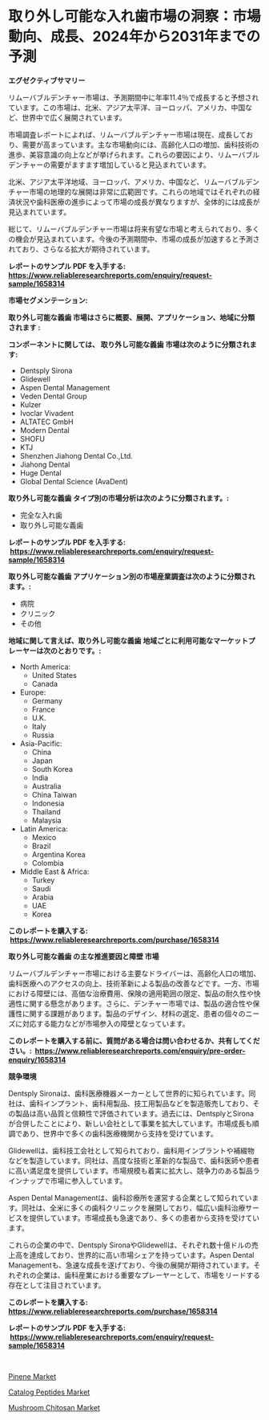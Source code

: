 <p><h1>取り外し可能な入れ歯市場の洞察：市場動向、成長、2024年から2031年までの予測</h1></p><p><strong>エグゼクティブサマリー</strong></p>
<p><p>リムーバブルデンチャー市場は、予測期間中に年率11.4％で成長すると予想されています。この市場は、北米、アジア太平洋、ヨーロッパ、アメリカ、中国など、世界中で広く展開されています。</p><p>市場調査レポートによれば、リムーバブルデンチャー市場は現在、成長しており、需要が高まっています。主な市場動向には、高齢化人口の増加、歯科技術の進歩、美容意識の向上などが挙げられます。これらの要因により、リムーバブルデンチャーの需要がますます増加していると見込まれています。</p><p>北米、アジア太平洋地域、ヨーロッパ、アメリカ、中国など、リムーバブルデンチャー市場の地理的な展開は非常に広範囲です。これらの地域ではそれぞれの経済状況や歯科医療の進歩によって市場の成長が異なりますが、全体的には成長が見込まれています。</p><p>総じて、リムーバブルデンチャー市場は将来有望な市場と考えられており、多くの機会が見込まれています。今後の予測期間中、市場の成長が加速すると予測されており、さらなる拡大が期待されています。</p></p>
<p><strong>レポートのサンプル PDF を入手する: <a href="https://www.reliableresearchreports.com/enquiry/request-sample/1658314">https://www.reliableresearchreports.com/enquiry/request-sample/1658314</a></strong></p>
<p><strong>市場セグメンテーション:</strong></p>
<p><strong> 取り外し可能な義歯 市場はさらに概要、展開、アプリケーション、地域に分類されます :</strong></p>
<p><strong>コンポーネントに関しては、 取り外し可能な義歯 市場は次のように分類されます: &nbsp;</strong></p>
<p><ul><li>Dentsply Sirona</li><li>Glidewell</li><li>Aspen Dental Management</li><li>Veden Dental Group</li><li>Kulzer</li><li>Ivoclar Vivadent</li><li>ALTATEC GmbH</li><li>Modern Dental</li><li>SHOFU</li><li>KTJ</li><li>Shenzhen Jiahong Dental Co.,Ltd.</li><li>Jiahong Dental</li><li>Huge Dental</li><li>Global Dental Science (AvaDent)</li></ul></p>
<p><strong> 取り外し可能な義歯 タイプ別の市場分析は次のように分類されます。:</strong></p>
<p><ul><li>完全な入れ歯</li><li>取り外し可能な義歯</li></ul></p>
<p><strong>レポートのサンプル PDF を入手する: &nbsp;<a href="https://www.reliableresearchreports.com/enquiry/request-sample/1658314">https://www.reliableresearchreports.com/enquiry/request-sample/1658314</a></strong></p>
<p><strong> 取り外し可能な義歯 アプリケーション別の市場産業調査は次のように分類されます。:</strong></p>
<p><ul><li>病院</li><li>クリニック</li><li>その他</li></ul></p>
<p><strong>地域に関して言えば、取り外し可能な義歯 地域ごとに利用可能なマーケットプレーヤーは次のとおりです。:</strong></p>
<p><ul>
    <li>
        North America:
        <ul>
            <li>United States</li>
            <li>Canada</li>
        </ul>
    </li>
    <li>
        Europe:
        <ul>
            <li>Germany</li>
            <li>France</li>
            <li>U.K.</li>
            <li>Italy</li>
            <li>Russia</li>
        </ul>
    </li>
    <li>
        Asia-Pacific:
        <ul>
            <li>China</li>
            <li>Japan</li>
            <li>South Korea</li>
            <li>India</li>
            <li>Australia</li>
            <li>China Taiwan</li>
            <li>Indonesia</li>
            <li>Thailand</li>
            <li>Malaysia</li>
        </ul>
    </li>
    <li>
        Latin America:
        <ul>
            <li>Mexico</li>
            <li>Brazil</li>
            <li>Argentina Korea</li>
            <li>Colombia</li>
        </ul>
    </li>
    <li>
        Middle East & Africa:
        <ul>
            <li>Turkey</li>
            <li>Saudi</li>
            <li>Arabia</li>
            <li>UAE</li>
            <li>Korea</li>
        </ul>
    </li>
    </ul></p>
<p><strong>このレポートを購入する: &nbsp;<a href="https://www.reliableresearchreports.com/purchase/1658314">https://www.reliableresearchreports.com/purchase/1658314</a></strong></p>
<p><strong>取り外し可能な義歯 の主な推進要因と障壁 市場</strong></p>
<p><p>リムーバブルデンチャー市場における主要なドライバーは、高齢化人口の増加、歯科医療へのアクセスの向上、技術革新による製品の改善などです。一方、市場における障壁には、高価な治療費用、保険の適用範囲の限定、製品の耐久性や快適性に関する懸念があります。さらに、デンチャー市場では、製品の適合性や保護性に関する課題があります。製品のデザイン、材料の選定、患者の個々のニーズに対応する能力などが市場参入の障壁となっています。</p></p>
<p><strong>このレポートを購入する前に、質問がある場合は問い合わせるか、共有してください。:&nbsp; <a href="https://www.reliableresearchreports.com/enquiry/pre-order-enquiry/1658314">https://www.reliableresearchreports.com/enquiry/pre-order-enquiry/1658314</a></strong></p>
<p><strong>競争環境</strong></p>
<p><p>Dentsply Sironaは、歯科医療機器メーカーとして世界的に知られています。同社は、歯科インプラント、歯科用製品、技工用製品などを製造販売しており、その製品は高い品質と信頼性で評価されています。過去には、DentsplyとSironaが合併したことにより、新しい会社として事業を拡大しています。市場成長も順調であり、世界中で多くの歯科医療機関から支持を受けています。</p><p>Glidewellは、歯科技工会社として知られており、歯科用インプラントや補綴物などを製造しています。同社は、高度な技術と革新的な製品で、歯科医師や患者に高い満足度を提供しています。市場規模も着実に拡大し、競争力のある製品ラインナップで市場に参入しています。</p><p>Aspen Dental Managementは、歯科診療所を運営する企業として知られています。同社は、全米に多くの歯科クリニックを展開しており、幅広い歯科治療サービスを提供しています。市場成長も急速であり、多くの患者から支持を受けています。</p><p>これらの企業の中で、Dentsply SironaやGlidewellは、それぞれ数十億ドルの売上高を達成しており、世界的に高い市場シェアを持っています。Aspen Dental Managementも、急速な成長を遂げており、今後の展開が期待されています。それぞれの企業は、歯科産業における重要なプレーヤーとして、市場をリードする存在として注目されています。</p></p>
<p><strong>このレポートを購入する: &nbsp; <a href="https://www.reliableresearchreports.com/purchase/1658314">https://www.reliableresearchreports.com/purchase/1658314</a></strong></p>
<p><strong>レポートのサンプル PDF を入手する: &nbsp;<a href="https://www.reliableresearchreports.com/enquiry/request-sample/1658314">https://www.reliableresearchreports.com/enquiry/request-sample/1658314</a></strong><strong></strong></p>
<p>&nbsp;</p>
<p><p><a href="https://sore-arch-6db.notion.site/Pinene-Market-Size-Market-Trends-and-Growth-Outlook-forecasted-for-period-from-2024-to-2031-9a0fd85d0cdb4553a0730f2b06f94717">Pinene Market</a></p><p><a href="https://funky-papaya-cf4.notion.site/Catalog-Peptides-Market-Centers-on-Aspects-such-as-Market-Growth-Market-Share-Market-Opportunity--38f3293556134738b5bb9422752a2aa5">Catalog Peptides Market</a></p><p><a href="https://confirmed-shield-e13.notion.site/Mushroom-Chitosan-Market-Provides-a-Comprehensive-Analysis-Including-a-Macro-Overview-of-the-Market--220de8139393490ab3e8a030045f0fcb">Mushroom Chitosan Market</a></p></p>